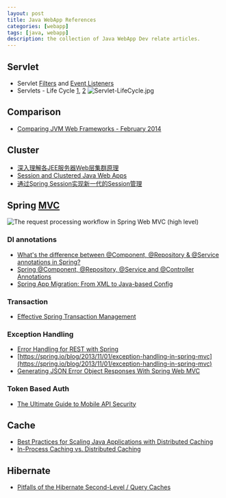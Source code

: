 ```yaml
---
layout: post
title: Java WebApp References
categories: [webapp]
tags: [java, webapp]
description: the collection of Java WebApp Dev relate articles.
---
```


## Servlet

* Servlet [Filters](http://tutorials.jenkov.com/java-servlets/servlet-filters.html) and [Event Listeners](http://docs.oracle.com/cd/B14099_19/web.1012/b14017/filters.htm#i1000654)
* Servlets - Life Cycle [1](http://www.tutorialspoint.com/servlets/servlets-life-cycle.htm), [2](http://beginnersbook.com/2013/05/servlet-life-cycle/)
  ![Servlet-LifeCycle.jpg](http://www.tutorialspoint.com/servlets/images/servlet-lifecycle.jpg)

## Comparison

* [Comparing JVM Web Frameworks - February 2014](http://www.slideshare.net/mraible/comparing-jvm-web-frameworks-february-2014)

## Cluster

* [深入理解各JEE服务器Web层集群原理](http://www.infoq.com/cn/minibooks/jee-webserver-cluster)
* [Session and Clustered Java Web Apps](https://dzone.com/articles/session-and-clustered-java-web)
* [通过Spring Session实现新一代的Session管理](http://www.infoq.com/cn/articles/Next-Generation-Session-Management-with-Spring-Session)

## Spring [MVC](http://docs.spring.io/spring/docs/current/spring-framework-reference/html/mvc.html)

![The request processing workflow in Spring Web MVC (high level)](http://docs.spring.io/spring/docs/current/spring-framework-reference/html/images/mvc.png)

### DI annotations

* [What's the difference between @Component, @Repository & @Service annotations in Spring?](http://stackoverflow.com/questions/6827752/whats-the-difference-between-component-repository-service-annotations-in)
* [Spring @Component, @Repository, @Service and @Controller Annotations](http://howtodoinjava.com/spring/spring-core/how-to-use-spring-component-repository-service-and-controller-annotations/)
* [Spring App Migration: From XML to Java-based Config](http://www.robinhowlett.com/blog/2013/02/13/spring-app-migration-from-xml-to-java-based-config/)

### Transaction

* [Effective Spring Transaction Management](https://dzone.com/articles/spring-transaction-management)

### Exception Handling

* [Error Handling for REST with Spring](http://www.baeldung.com/2013/01/31/exception-handling-for-rest-with-spring-3-2/)
* [https://spring.io/blog/2013/11/01/exception-handling-in-spring-mvc](https://spring.io/blog/2013/11/01/exception-handling-in-spring-mvc)
* [Generating JSON Error Object Responses With Spring Web MVC](http://springinpractice.com/2013/10/09/generating-json-error-object-responses-with-spring-web-mvc)

### Token Based Auth

* [The Ultimate Guide to Mobile API Security](https://stormpath.com/blog/the-ultimate-guide-to-mobile-api-security/)

## Cache

* [Best Practices for Scaling Java Applications with Distributed Caching](http://www.cacheonix.org/presentations/best_practices_for_scaling_java_applications_with_distributed_caching.pdf)
* [In-Process Caching vs. Distributed Caching](https://dzone.com/articles/process-caching-vs-distributed)

## Hibernate

* [Pitfalls of the Hibernate Second-Level / Query Caches](http://blog.jhades.org/setup-and-gotchas-of-the-hibernate-second-level-and-query-caches/)
